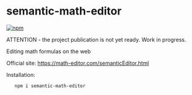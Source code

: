 # semantic-math-editor

[![npm](https://img.shields.io/npm/v/semantic-math-editor)](https://www.npmjs.com/package/semantic-math-editor)

ATTENTION - the project publication is not yet ready. Work in progress.

Editing math formulas on the web 

Official site: https://math-editor.com/semanticEditor.html

Installation:

```
   npm i semantic-math-editor
```
